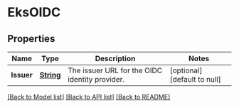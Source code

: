 # EksOIDC
## Properties

Name | Type | Description | Notes
------------ | ------------- | ------------- | -------------
**Issuer** | [**String**](string.md) | The issuer URL for the OIDC identity provider. | [optional] [default to null]

[[Back to Model list]](../README.md#documentation-for-models) [[Back to API list]](../README.md#documentation-for-api-endpoints) [[Back to README]](../README.md)

